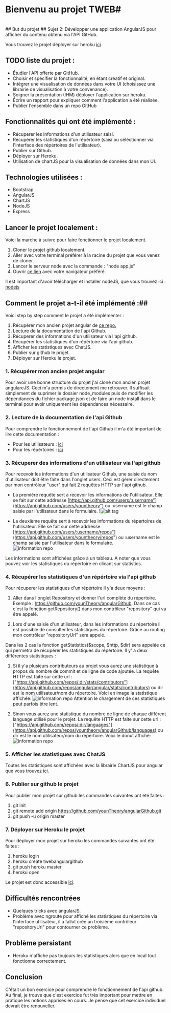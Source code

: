 # Bienvenu au projet TWEB#
</br>
## But du projet ##
Sujet 2: Développer une application AngularJS pour afficher du contenu obtenu via l'API GitHub.</br>

Vous trouvez le projet déployer sur heroku [ici](http://twebangulargithub.herokuapp.com/#/)

## TODO liste du projet : ##

- Étudier l'API offerte par GitHub.
- Choisir et spécifier la fonctionnalité, en étant créatif et original.
- Intégrer une visualisation de données dans votre UI (choisissez une librairie de visualisation à votre convenance).
- Soigner la présentation (IHM)
déployer l'application sur heroku.
- Écrire un rapport pour expliquer comment l'application a été réalisée.
- Publier l'ensemble dans un repo GitHub

## Fonctionnalités qui ont été implémenté : ##

- Récuperer les informations d'un utilisateur saisi.
- Récupérer les statistiques d'un répértoire (saisi ou séléctionner via l'interface des répértoires de l'utilisateur).
- Publier sur Github.
- Déployer sur Heroku.
- Utilisation de chartJS pour la visualisation de données dans mon UI.


## Technologies utilisées : ##

- Bootstrap
- AngularJS
- ChartJS
- NodeJS
- Express


## Lancer le projet localement : ##

Voici la marche à suivre pour faire fonctionner le projet localement.
 
1. Cloner le projet github localement.
2. Aller avec votre terminal préférer à la racine du projet que vous venez de cloner.
3. Lancer le serveur node avec la commande : "node app.js"
4. Ouvrir [ce lien](http://localhost:8080/#/) avec votre navigateur préféré.

Il est important d'avoir télécharger et installer nodeJS, que vous trouvez ici : [nodejs](https://nodejs.org/en/)


## Comment le projet a-t-il été implémenté :##

Voici step by step comment le projet a été implémenter :

1. Récupérer mon ancien projet angular de [ce repo.](https://github.com/younTheory/angular)
2. Lecture de la documentation de l'api Github.
3. Récuperer des informations d'un utilisateur via l'api github.
4. Récupérer les statistiques d'un répértoire via l'api github.
5. Afficher les statistiques avec ChatJS.
6. Publier sur github le projet.
7. Déployer sur Heroku le projet.

### 1. Récupérer mon ancien projet angular ###

Pour avoir une bonne structure du projet j'ai cloné mon ancien projet angulareJS. Ceci m'a permis de directement me retrouver. Il suffisait simplement de suprimer le dossier node_modules puis de modifier les dépendances du fichier package.json et de faire un node install dans le terminal pour avoir uniquement les dépendances nécessaire.

### 2. Lecture de la documentation de l'api Github ###

Pour comprendre le fonctionnement de l'api Github il m'a été important de lire cette documentation :

- Pour les utilisateurs : [ici]( https://developer.github.com/v3/users/)
- Pour les répértoires : [ici](https://developer.github.com/v3/repos/)

### 3. Récuperer des informations d'un utilisateur via l'api github ###

Pour recevoir les informations d'un utilisateur Github, une saisie du nom d'utilisateur doit être faite dans l'onglet users. Ceci est gérer directement par mon contrôleur "user" qui fait 2 requêtes HTTP sur l'api github.

- La première requête sert à recevoir les informations de l'utilisateur. Elle se fait sur cette addresse [https://api.github.com/users/:username"](https://api.github.com/users/yountheory") ou :username est le champ saisie par l'utilisateur dans le formulaire. !![alt tag](https://github.com/younTheory/angularGithub/blob/master/Image/infouser.PNG)


- La deuxième requête sert à recevoir les informations du répertoires de l'utilisateur. Elle se fait sur cette addresse [https://api.github.com/users/:username/repos"](https://api.github.com/users/yountheory/repos") ou :username est le champ saisie par l'utilisateur dans le formulaire. </br>
![information repo](Image/inforepo.png)

Les informations sont affichées grâce à un tableau. A noter que vous pouvez voir les statistiques du répértoire en clicant sur statistics.

### 4. Récupérer les statistiques d'un répértoire via l'api github ###

Pour récuperer les statistiques d'un répértoire il y'a deux moyens :

1. Aller dans l'onglet Repository et donner l'url complète du répertoire. Exemple : https://github.com/younTheory/angularGithub. Dans ce cas c'est la fonction getRepository() dans mon contrôleur "repository" qui va être appelé.

2. Lors d'une saisie d'un utilisateur, dans les informations du répertoire il est possible de consulter les statistiques du répertoire. Grâce au routing mon contrôleur "repositoryUrl" sera appelé.

Dans les 2 cas la fonction getStatistics($scope, $http, $dir) sera appelée ce qui permetra de récupérer les statistiques du répértoire. Il y' a deux différentes statistiques :

1. Si il y'a plusieurs contributeurs au projet vous aurez une statistique à propos du nombre de commit et de ligne de code ajoutée. La requête HTTP est faite sur cette url :
["https://api.github.com/repos/:dir/stats/contributors"](https://api.github.com/repos/angular/angular/stats/contributors) ou dir est le nom utilisateur/nom du répertoire.
  Voici en image la statistique affichée: 
![information repo](Image/comitrepo.png)
Attention le chargement de ces statistiques peut parfois être lent.

2. Sinon vous aurez une statistique du nombre de ligne de chaque différent language utilisé pour le projet. La requête HTTP est faite sur cette url :
["https://api.github.com/repos/:dir/languages"](https://api.github.com/repos/yountheory/angularGithub/languages) ou dir est le nom utilisateur/nom du répertoire. Voici le donut affiché:
![information repo](Image/donutrepo.png)


### 5. Afficher les statistiques avec ChatJS ###

Toutes les statistiques sont affichées avec la librairie ChartJS pour angular que vous trouvez [ici](http://jtblin.github.io/angular-chart.js/).

### 6. Publier sur github le projet ###
Pour publier mon projet sur github les commandes suivantes ont été faites : </br>
1. git init </br>
2. git remote add origin https://github.com/younTheory/angularGithub.git </br>
3. git push -u origin master

### 7. Déployer sur Heroku le projet ###
Pour déployer mon projet sur heroku les commandes suivantes ont été faites : </br>

1. heroku login </br>
2. heroku create twebangulargithub </br>
3. git push heroku master
4. heroku open

Le projet est donc accessible [ici](http://twebangulargithub.herokuapp.com/#/).

## Difficultés rencontrées  ##

- Quelques tricks avec angularJS.
- Problème avec ngroute pour affiché les statistiques du répertoire via l'interface utilisateur, il a fallut crée un troisième contrôleur "repositoryUrl" pour contourner ce problème.


## Problème persistant  ##

- Heroku n'affiche pas toujours les statistiques alors que en local tout fonctionne correctement.

## Conclusion  ##

C'était un bon exercice pour comprendre le fonctionnement de l'api github. Au final, je trouve que c'est exercice fut très important pour mettre en pratique les notions apprises en cours. Je pense que cet exercice individuel devrait être renouveller.
